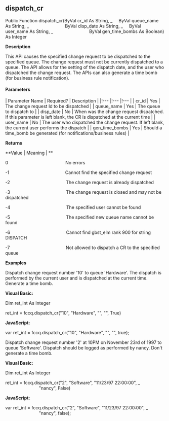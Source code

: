 dispatch_cr
-----------

Public Function dispatch_cr(ByVal cr_id As String, _
    ByVal queue_name As String, _
                            ByVal disp_date As String, _
    ByVal user_name As String, _
                            ByVal gen_time_bombs As Boolean) As Integer

**Description**

This API causes the specified change request to be dispatched to the specified queue. The change request must not be currently dispatched to a queue. The API allows for the setting of the dispatch date, and the user who dispatched the change request. The APIs can also generate a time bomb (for business rule notification).

#### Parameters

| Parameter Name | Required? | Description |
|!--- |!--- |!--- |
| cr_id | Yes | The change request Id to be dispatched |
| queue_name | Yes | The queue to dispatch to |
| disp_date | No | When was the change request dispatched. If this parameter is left blank, the CR is dispatched at the current time |
| user_name | No | The user who dispatched the change request. If left blank, the current user performs the dispatch |
| gen_time_bombs | Yes | Should a time_bomb be generated (for notifications/business rules) |

**Returns**

**Value | Meaning | **

0                                              No errors

-1                                             Cannot find the specified change request

-2                                             The change request is already dispatched

-3                                             The change request is closed and may not be dispatched

-4                                             The specified user cannot be found

-5                                             The specified new queue name cannot be found

-6                                             Cannot find gbst_elm rank 900 for string DISPATCH

-7                                             Not allowed to dispatch a CR to the specified queue

**Examples**

 Dispatch change request number '10' to queue 'Hardware'. The dispatch is performed by the current user and is dispatched at the current time. Generate a time bomb.

**Visual Basic:**

Dim ret_int As Integer

ret_int = fccq.dispatch_cr("10", "Hardware", "", "", True)

**JavaScript:**

var ret_int = fccq.dispatch_cr("10", "Hardware", "", "", true);

 Dispatch change request number '2' at 10PM on November 23rd of 1997 to queue 'Software'. Dispatch should be logged as performed by nancy. Don't generate a time bomb.

**Visual Basic:**

Dim ret_int As Integer

ret_int = fccq.dispatch_cr("2", "Software", "11/23/97 22:00:00", _
                           "nancy", False)

**JavaScript:**

var ret_int = fccq.dispatch_cr("2", "Software", "11/23/97 22:00:00", _
                           "nancy", false);